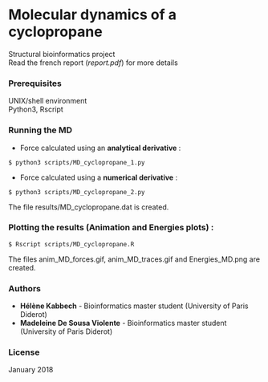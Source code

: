 # Molecular dynamics of a cyclopropane
Structural bioinformatics project<br />
Read the french report (*report.pdf*) for more details

### Prerequisites
UNIX/shell environment<br />
Python3, Rscript

### Running the MD
* Force calculated using an **analytical derivative** :
```
$ python3 scripts/MD_cyclopropane_1.py
```
* Force calculated using a **numerical derivative** :
```
$ python3 scripts/MD_cyclopropane_2.py
```

The file results/MD_cyclopropane.dat is created.

### Plotting the results (Animation and Energies plots) :
```
$ Rscript scripts/MD_cyclopropane.R
```

The files anim_MD_forces.gif, anim_MD_traces.gif and Energies_MD.png are created.

### Authors
* **Hélène Kabbech** - Bioinformatics master student (University of Paris Diderot)
* **Madeleine De Sousa Violente** - Bioinformatics master student (University of Paris Diderot)

### License
January 2018
